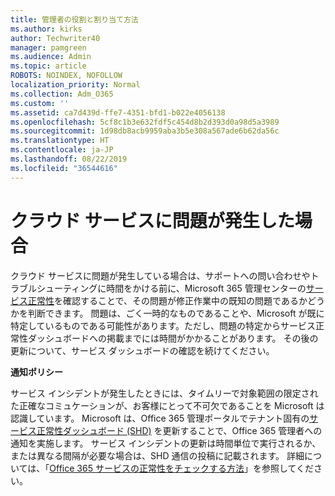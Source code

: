 ```yaml
---
title: 管理者の役割と割り当て方法
ms.author: kirks
author: Techwriter40
manager: pamgreen
ms.audience: Admin
ms.topic: article
ROBOTS: NOINDEX, NOFOLLOW
localization_priority: Normal
ms.collection: Adm_O365
ms.custom: ''
ms.assetid: ca7d439d-ffe7-4351-bfd1-b022e4056138
ms.openlocfilehash: 5cf8c1b3e632fdf5c454d8b2d393d0a98d5a3989
ms.sourcegitcommit: 1d98db8acb9959aba3b5e308a567ade6b62da56c
ms.translationtype: HT
ms.contentlocale: ja-JP
ms.lasthandoff: 08/22/2019
ms.locfileid: "36544616"
---
```

# <a name="experiencing-problems-with-a-cloud-service"></a>クラウド サービスに問題が発生した場合

クラウド サービスに問題が発生している場合は、サポートへの問い合わせやトラブルシューティングに時間をかける前に、Microsoft 365 管理センターの[サービス正常性](https://admin.microsoft.com/AdminPortal/Home#/servicehealth)を確認することで、その問題が修正作業中の既知の問題であるかどうかを判断できます。 問題は、ごく一時的なものであることや、Microsoft が既に特定しているものである可能性があります。ただし、問題の特定からサービス正常性ダッシュボードへの掲載までには時間がかかることがあります。 その後の更新について、サービス ダッシュボードの確認を続けてください。

**通知ポリシー**

サービス インシデントが発生したときには、タイムリーで対象範囲の限定された正確なコミュケーションが、お客様にとって不可欠であることを Microsoft は認識しています。 Microsoft は、Office 365 管理ポータルでテナント固有の[サービス正常性ダッシュボード (SHD)](https://admin.microsoft.com/AdminPortal/Home#/servicehealth) を更新することで、Office 365 管理者への通知を実施します。 サービス インシデントの更新は時間単位で実行されるか、または異なる間隔が必要な場合は、SHD 通信の投稿に記載されます。 詳細については、「[Office 365 サービスの正常性をチェックする方法](https://docs.microsoft.com/office365/enterprise/view-service-health)」を参照してください。

